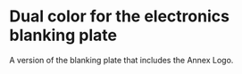 # Dual color for the electronics blanking plate 

A version of the blanking plate that includes the Annex Logo. 
